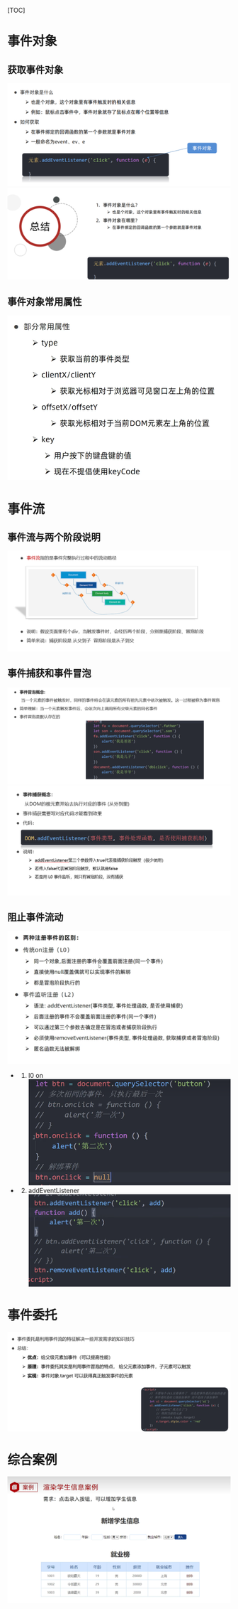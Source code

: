 [TOC]
# 事件对象
## 获取事件对象
![](2022-09-21-12-07-29.png)
![](2022-09-21-12-11-56.png)
## 事件对象常用属性
![](2022-09-21-12-26-21.png)
# 事件流
## 事件流与两个阶段说明
![](2022-09-21-15-36-47.png)
## 事件捕获和事件冒泡
![](2022-09-21-15-36-58.png)
![](2022-09-21-15-37-07.png)
## 阻止事件流动
![](2022-09-21-16-08-42.png)
- 1. l0 on
![](2022-09-21-16-15-23.png)
- 2. addEventListener
![](2022-09-21-16-13-57.png)
# 事件委托
![](2022-09-21-16-17-38.png)
# 综合案例
![](2022-09-21-16-26-44.png)

